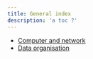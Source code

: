 ```yaml
---
title: General index
description: 'a toc ?'
---
```

- [Computer and network](computer_and_network)
- [Data organisation](data_organisation)

